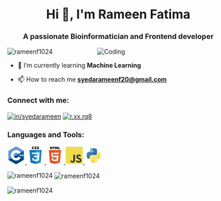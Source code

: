<h1 align="center">Hi 👋, I'm Rameen Fatima</h1>
<h3 align="center">A passionate Bioinformatician and Frontend developer</h3>
<img align="right" alt="Coding" width="300" src="https://user-images.githubusercontent.com/74038190/236119160-976a0405-caa7-470c-9356-16d43402ea0a.gif">


<p align="left"> <img src="https://komarev.com/ghpvc/?username=rameenf1024&label=P rofile%20views&color=0e75b6&style=flat" alt="rameenf1024" /> </p>

- 🌱 I’m currently learning **Machine Learning**

- 📫 How to reach me **syedarameenf20@gmail.com**

<h3 align="left">Connect with me:</h3>
<p align="left">
<a href="https://linkedin.com/in/in/syedarameen" target="blank"><img align="center" src="https://raw.githubusercontent.com/rahuldkjain/github-profile-readme-generator/master/src/images/icons/Social/linked-in-alt.svg" alt="in/syedarameen" height="30" width="40" /></a>
<a href="https://instagram.com/r.xx.rq8" target="blank"><img align="center" src="https://raw.githubusercontent.com/rahuldkjain/github-profile-readme-generator/master/src/images/icons/Social/instagram.svg" alt="r.xx.rq8" height="30" width="40" /></a>
</p>

<h3 align="left">Languages and Tools:</h3>
<p align="left"> <a href="https://www.w3schools.com/cpp/" target="_blank" rel="noreferrer"> <img src="https://raw.githubusercontent.com/devicons/devicon/master/icons/cplusplus/cplusplus-original.svg" alt="cplusplus" width="40" height="40"/> </a> <a href="https://www.w3schools.com/css/" target="_blank" rel="noreferrer"> <img src="https://raw.githubusercontent.com/devicons/devicon/master/icons/css3/css3-original-wordmark.svg" alt="css3" width="40" height="40"/> </a> <a href="https://www.w3.org/html/" target="_blank" rel="noreferrer"> <img src="https://raw.githubusercontent.com/devicons/devicon/master/icons/html5/html5-original-wordmark.svg" alt="html5" width="40" height="40"/> </a> <a href="https://developer.mozilla.org/en-US/docs/Web/JavaScript" target="_blank" rel="noreferrer"> <img src="https://raw.githubusercontent.com/devicons/devicon/master/icons/javascript/javascript-original.svg" alt="javascript" width="40" height="40"/> </a> <a href="https://www.python.org" target="_blank" rel="noreferrer"> <img src="https://raw.githubusercontent.com/devicons/devicon/master/icons/python/python-original.svg" alt="python" width="40" height="40"/> </a> </p>

<p><img align="left" src="https://github-readme-stats.vercel.app/api/top-langs?username=rameenf1024&show_icons=true&locale=en&layout=compact" alt="rameenf1024" /></p>

<p>&nbsp;<img align="center" src="https://github-readme-stats.vercel.app/api?username=rameenf1024&show_icons=true&locale=en" alt="rameenf1024" /></p>

<p><img align="center" src="https://github-readme-streak-stats.herokuapp.com/?user=rameenf1024&" alt="rameenf1024" /></p>

